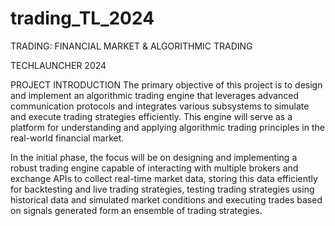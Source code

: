 # trading_TL_2024
TRADING: FINANCIAL MARKET &amp; ALGORITHMIC TRADING

TECHLAUNCHER 2024

PROJECT INTRODUCTION
The primary objective of this project is to design and implement an algorithmic trading engine that leverages advanced communication protocols and integrates various subsystems to simulate and execute trading strategies efficiently. This engine will serve as a platform for understanding and applying algorithmic trading principles in the real-world financial market. 

In the initial phase, the focus will be on designing and implementing a robust trading engine capable of interacting with multiple brokers and exchange APIs to collect real-time market data, storing this data efficiently for backtesting and live trading strategies, testing trading strategies using historical data and simulated market conditions and executing trades based on signals generated form an ensemble of trading strategies.  
